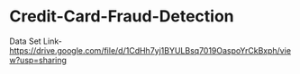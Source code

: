 # Credit-Card-Fraud-Detection

Data Set Link-https://drive.google.com/file/d/1CdHh7yj1BYULBsq7019OaspoYrCkBxph/view?usp=sharing
